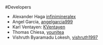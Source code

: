 #Developers

* Alexander Haga [infinimineralex](https://github.com/infinimineralex)
* Angel Garcia, [angelgarcia999](https://github.com/angelgarcia999)
* Karl Ventayen: [KVentayen](https://github.com/KVentayen)
* Thomas Chiesa, [younitea](https://github.com/Younitea)
* Vishruth Byaramadu Lokesh, [vishruth1997](https://github.com/vishruth1997)